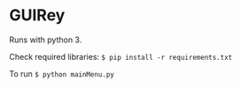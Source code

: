 # GUIRey

Runs with python 3.

Check required libraries: `$ pip install -r requirements.txt`

To run `$ python mainMenu.py`
